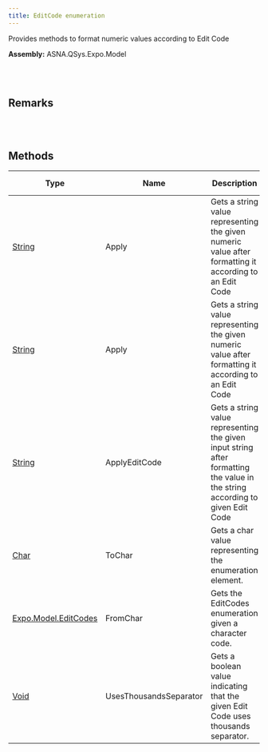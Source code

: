 ```yaml
---
title: EditCode enumeration
---
```


Provides methods to format numeric values according to Edit Code

**Assembly:** ASNA.QSys.Expo.Model

<br>
<br>

## Remarks

<br>
<br>

## Methods

| Type | Name | Description | Return Description 
| --- | --- | --- | --- 
| [String](https://docs.microsoft.com/en-us/dotnet/api/system.string?view=net-5.0) | Apply | Gets a string value representing the given numeric value after formatting it according to an Edit Code | the formatted value as string
| [String](https://docs.microsoft.com/en-us/dotnet/api/system.string?view=net-5.0) | Apply | Gets a string value representing the given numeric value after formatting it according to an Edit Code | the formatted value as string
| [String](https://docs.microsoft.com/en-us/dotnet/api/system.string?view=net-5.0) | ApplyEditCode | Gets a string value representing the given input string after formatting the value in the string according to given Edit Code | the formatted value as string
| [Char](https://docs.microsoft.com/en-us/dotnet/api/system.char?view=net-5.0) | ToChar | Gets a char value representing the enumeration element. | the char code
| [Expo.Model.EditCodes](/reference/asna-qsys-expo/expo-model/edit-codes.html) | FromChar | Gets the EditCodes enumeration given a character code. | the enumeration
| [Void](https://docs.microsoft.com/en-us/dotnet/api/system.void?view=net-5.0) | UsesThousandsSeparator | Gets a boolean value indicating that the given Edit Code uses thousands separator. | true if editCode uses thousands separator

<br>
<br>

